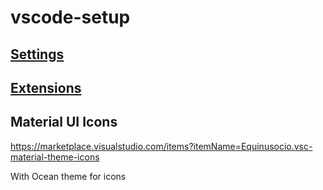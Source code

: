 # vscode-setup

## [Settings](https://github.com/bjankord/vscode-setup/blob/master/settings.js)

## [Extensions](https://github.com/bjankord/vscode-setup/blob/master/extensions.md)

## Material UI Icons
https://marketplace.visualstudio.com/items?itemName=Equinusocio.vsc-material-theme-icons

With Ocean theme for icons
